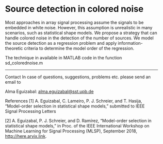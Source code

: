 # Source detection in colored noise


Most approaches in array signal processing assume the signals to be embedded in white noise. However, this assumption is unrealistic in many scenarios, such as statistical shape models. 
We propose a strategy that can handle colored noise in the detection of the number of sources. 
We model the source detection as a regression problem and apply information-theoretic criteria to determine the model order of the regression. 

The technique in available in MATLAB code in the function sd_colorednoise.m

------------------------------------------------------------------------------------

Contact
In case of questions, suggestions, problems etc. please send an email to

Alma Eguizabal: alma.eguizabal@sst.upb.de

References
[1] A. Eguizabal, C. Lameiro, P. J. Schreier, and T. Hasija, “Model-order selection in
statistical shape models,” submitted to IEEE Signal Processing Letters

[2] A. Eguizabal, P. J. Schreier, and D. Ramírez, “Model-order selection in statistical shape models,” 
in Proc. of the IEEE International Workshop on Machine Learning for Signal Processing (MLSP), September 2018,
http://here.arvix.link.
